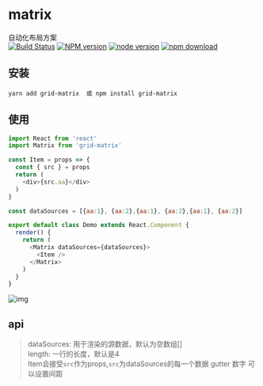 # matrix
自动化布局方案  
[![Build Status](https://travis-ci.org/snakeUni/matrix.svg?branch=master)](https://travis-ci.org/snakeUni/matrix)
[![NPM version](https://img.shields.io/npm/v/matrix.svg?style=flat-square)](https://www.npmjs.com/package/matrix)
[![node version](https://img.shields.io/badge/node.js-%3E=_8.0-green.svg?style=flat-square)](http://nodejs.org/download/)
[![npm download](https://img.shields.io/npm/dm/matrix.svg?style=flat-square)](https://www.npmjs.com/package/matrix)

## 安装
```
yarn add grid-matrix  或 npm install grid-matrix
```
## 使用
```js
import React from 'react'
import Matrix from 'grid-matrix'

const Item = props => {
  const { src } = props
  return (
    <div>{src.aa}</div>
  )
}

const dataSources = [{aa:1}, {aa:2},{aa:1}, {aa:2},{aa:1}, {aa:2}]

export default class Demo extends React.Component {
  render() {
    return (
      <Matrix dataSources={dataSources}>
        <Item />
      </Matrix>
    )
  }
}
```
![img](http://thyrsi.com/t6/648/1546482132x2890211732.jpg)
## api
> dataSources: 用于渲染的源数据，默认为空数组[]  
> length: 一行的长度，默认是4  
> Item会接受`src`作为props,`src`为dataSources的每一个数据 
> gutter 数字 可以设置间距
